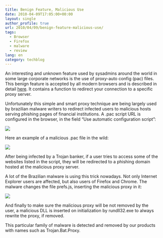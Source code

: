 ```yaml
---
title: Benign Feature, Malicious Use
date: 2010-04-09T17:05:00+00:00
layout: single
author_profile: true
url: 2010/04/09/benign-feature-malicious-use/
tags:
  - Browser
  - Firefox
  - malware
  - review
lang: en
category: techblog
---
```

An interesting and unknown feature used by sysadmins around the world in some large corporate networks is the use of proxy-auto config (pac) files. This benign feature is accepted by all modern browsers and is described in detail [here](http://homepage.ntlworld.com./jonathan.deboynepollard/FGA/web-browser-auto-proxy-configuration.html). It contains a function to redirect your connection to a specific proxy server.

Unfortunately this simple and smart proxy technique are being largely used by brazilian malware writers to redirect infected users to malicious hosts serving phishing pages of financial institutions. A .pac script URL is configured in the browser, in the field &#8220;Use automatic configuration script&#8221;:

[![](http://4.bp.blogspot.com/_vaUVXcmC3OI/S79WNab_kBI/AAAAAAAAB2c/yXpEkmyW0Rk/s400/2107.JPG)](http://4.bp.blogspot.com/_vaUVXcmC3OI/S79WNab_kBI/AAAAAAAAB2c/yXpEkmyW0Rk/s1600/2107.JPG)

Here an example of a malicious .pac file in the wild:

[![](http://2.bp.blogspot.com/_vaUVXcmC3OI/S79WQoxXU9I/AAAAAAAAB2g/hN-BkpnQ9Ew/s400/2108.jpg)](http://2.bp.blogspot.com/_vaUVXcmC3OI/S79WQoxXU9I/AAAAAAAAB2g/hN-BkpnQ9Ew/s1600/2108.jpg)

After being infected by a Trojan banker, if a user tries to access some of the websites listed in the script, they will be redirected to a phishing domain hosted at the malicious proxy server. 

A lot of the Brazilian malware is using this trick nowadays. Not only Internet Explorer users are affected, but also users of Firefox and Chrome. The malware changes the file prefs.js, inserting the malicious proxy in it: 

[![](http://1.bp.blogspot.com/_vaUVXcmC3OI/S79WTO_iOzI/AAAAAAAAB2k/9kAkhwAbzlc/s400/2109.jpg)](http://1.bp.blogspot.com/_vaUVXcmC3OI/S79WTO_iOzI/AAAAAAAAB2k/9kAkhwAbzlc/s1600/2109.jpg)

And finally to make sure the malicious proxy will be not removed by the user, a malicious DLL is inserted on initialization by rundll32.exe to always rewrite the proxy, if removed. 

This particular family of malware is detected and removed by our products with names such as Trojan.Bat.Proxy.
